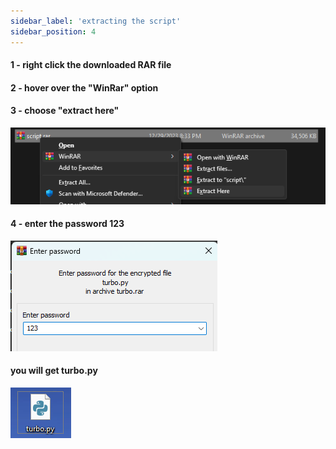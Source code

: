 ```yaml
---
sidebar_label: 'extracting the script'
sidebar_position: 4
---
```


#### 1 - right click the downloaded RAR file 
#### 2 - hover over the "**WinRar**" option
#### 3 - choose "**extract here**"
![image](extracthere.png)
#### 4 - enter the password 123
![image](password.png)
<br/>



#### you will get turbo.py
![image](turbo.png)
